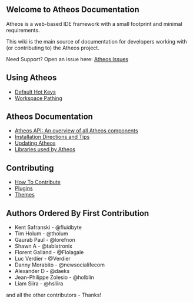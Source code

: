 <section>

# Welcome to Atheos Documentation

Atheos is a web-based IDE framework with a small footprint and minimal requirements.

</section>

<section>

This wiki is the main source of documentation for developers working with (or contributing to) the Atheos project.

Need Support? Open an issue here: [Atheos Issues](https://github.com/Atheos/Atheos/issues)

## Using Atheos

*   [Default Hot Keys](/docs/hotkeys)
*   [Workspace Pathing](/docs/workspace-pathing)

## Atheos Documentation

*   [Atheos API: An overview of all Atheos components](/docs/api)
*   [Installation Directions and Tips](/docs/installation)
*   [Updating Atheos](/docs/updating)
*   [Libraries used by Atheos](/docs/libraries)

## Contributing

*   [How To Contribute](/docs/contributing)
*   [Plugins](/docs/contributing/plugins/)
*   [Themes](/docs/contributing/themes)

</section>

<section>

## Authors Ordered By First Contribution

*   Kent Safranski - @fluidbyte
*   Tim Holum - @tholum
*   Gaurab Paul - @lorefnon
*   Shawn A - @tablatronix
*   Florent Galland - @Flolagale
*   Luc Verdier - @Verdier
*   Danny Morabito - @newsocialifecom
*   Alexander D - @daeks
*   Jean-Philippe Zolesio - @holblin
*   Liam Siira - @hsliira

and all the other contributors - Thanks!

</section>